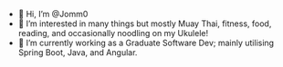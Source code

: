 - 👋 Hi, I’m @Jomm0
- 👀 I’m interested in many things but mostly Muay Thai, fitness, food, reading, and occasionally noodling on my Ukulele!
- 🌱 I’m currently working as a Graduate Software Dev; mainly utilising Spring Boot, Java, and Angular.

<!---
Jomm0/Jomm0 is a ✨ special ✨ repository because its `README.md` (this file) appears on your GitHub profile.
You can click the Preview link to take a look at your changes.
--->
